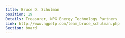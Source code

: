 ```yaml
---
title: Bruce D. Schulman
position: 19
Details: Treasurer, NPG Energy Technology Partners
Link: http://www.ngpetp.com/team_bruce_schulman.php
Section: board
---
```


